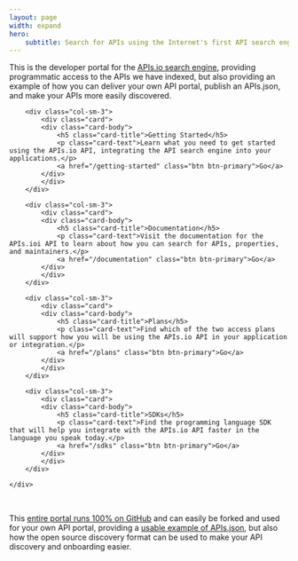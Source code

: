 ```yaml
---
layout: page
width: expand
hero:
    subtitle: Search for APIs using the Internet's first API search engine API.
---
```

<p>This is the developer portal for the <a href="https://apis.io">APIs.io search engine</a>, providing programmatic access to the APIs we have indexed, but also providing an example of how you can deliver your own API portal, publish an APIs.json, and make your APIs more easily discovered.
<div class="container">
    <div class="row">

        <div class="col-sm-3">
            <div class="card">
            <div class="card-body">
                <h5 class="card-title">Getting Started</h5>
                <p class="card-text">Learn what you need to get started using the APIs.io API, integrating the API search engine into your applications.</p>
                <a href="/getting-started" class="btn btn-primary">Go</a>
            </div>
            </div>
        </div>
        
        <div class="col-sm-3">
            <div class="card">
            <div class="card-body">
                <h5 class="card-title">Documentation</h5>
                <p class="card-text">Visit the documentation for the APIs.ioi API to learn about how you can search for APIs, properties, and maintainers.</p>
                <a href="/documentation" class="btn btn-primary">Go</a>
            </div>
            </div>
        </div>

        <div class="col-sm-3">
            <div class="card">
            <div class="card-body">
                <h5 class="card-title">Plans</h5>
                <p class="card-text">Find which of the two access plans will support how you will be using the APIs.io API in your application or integration.</p>
                <a href="/plans" class="btn btn-primary">Go</a>
            </div>
            </div>
        </div> 

        <div class="col-sm-3">
            <div class="card">
            <div class="card-body">
                <h5 class="card-title">SDKs</h5>
                <p class="card-text">Find the programming language SDK that will help you integrate with the APIs.io API faster in the language you speak today.</p>
                <a href="/sdks" class="btn btn-primary">Go</a>
            </div>
            </div>
        </div>     

    </div>
</div><br>
<p>This <a href="https://github.com/api-search/developer-portal">entire portal runs 100% on GitHub</a> and can easily be forked and used for your own API portal, providing a <a href="/apis.json">usable example of APIs.json</a>, but also how the open source discovery format can be used to make your API discovery and onboarding easier.</p>